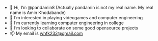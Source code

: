- 👋 Hi, I’m @pandamin8 (Actually pandamin is not my real name. My real name is Amin Khodabande)
- 👀 I’m interested in playing videogames and computer engineering
- 🌱 I’m currently learning computer engineering in college
- 💞️ I’m looking to collaborate on some good opensource projects
- 📫 My email is whfk233@gmail.com

<!---
pandamin8/pandamin8 is a ✨ special ✨ repository because its `README.md` (this file) appears on your GitHub profile.
You can click the Preview link to take a look at your changes.
--->
